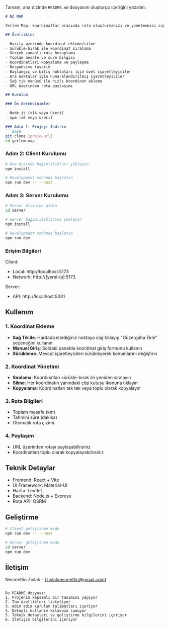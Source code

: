 Tamam, ana dizinde `README.md` dosyasını oluşturup içeriğini yazalım:

```markdown
# NZ MAP

Yerlem Map, koordinatlar arasında rota oluşturmanızı ve yönetmenizi sağlayan bir haritalama uygulamasıdır.

## Özellikler

- Harita üzerinde koordinat ekleme/silme
- Sürükle-bırak ile koordinat sıralama
- Gerçek zamanlı rota hesaplama
- Toplam mesafe ve süre bilgisi
- Koordinatları kopyalama ve paylaşma
- Responsive tasarım
- Başlangıç ve bitiş noktaları için özel işaretleyiciler
- Ara noktalar için numaralandırılmış işaretleyiciler
- Sağ tık menüsü ile hızlı koordinat ekleme
- URL üzerinden rota paylaşımı

## Kurulum

### Ön Gereksinimler

- Node.js (v14 veya üzeri)
- npm (v6 veya üzeri)

### Adım 1: Projeyi İndirin
```bash
git clone [proje-url]
cd yerlem-map
```

### Adım 2: Client Kurulumu
```bash
# Ana dizinde bağımlılıkları yükleyin
npm install

# Development modunda başlatın
npm run dev -- --host
```

### Adım 3: Server Kurulumu
```bash
# Server dizinine gidin
cd server

# Server bağımlılıklarını yükleyin
npm install

# Development modunda başlatın
npm run dev
```

### Erişim Bilgileri

Client:
- Local: http://localhost:5173
- Network: http://[yerel-ip]:5173

Server:
- API: http://localhost:5001

## Kullanım

### 1. Koordinat Ekleme
- **Sağ Tık ile**: Haritada istediğiniz noktaya sağ tıklayıp "Güzergaha Ekle" seçeneğini kullanın
- **Manuel Giriş**: Soldaki panelde koordinat giriş formunu kullanın
- **Sürükleme**: Mevcut işaretleyicileri sürükleyerek konumlarını değiştirin

### 2. Koordinat Yönetimi
- **Sıralama**: Koordinatları sürükle-bırak ile yeniden sıralayın
- **Silme**: Her koordinatın yanındaki çöp kutusu ikonuna tıklayın
- **Kopyalama**: Koordinatları tek tek veya toplu olarak kopyalayın

### 3. Rota Bilgileri
- Toplam mesafe (km)
- Tahmini süre (dakika)
- Otomatik rota çizimi

### 4. Paylaşım
- URL üzerinden rotayı paylaşabilirsiniz
- Koordinatları toplu olarak kopyalayabilirsiniz

## Teknik Detaylar

- Frontend: React + Vite
- UI Framework: Material-UI
- Harita: Leaflet
- Backend: Node.js + Express
- Rota API: OSRM

## Geliştirme

```bash
# Client geliştirme modu
npm run dev -- --host

# Server geliştirme modu
cd server
npm run dev
```



## İletişim

Necmettin Zıvlak - [zivlaknecmettin@gmail.com]
```

Bu README dosyası:
1. Projenin kapsamlı bir tanımını yapıyor
2. Tüm özellikleri listeliyor
3. Adım adım kurulum talimatları içeriyor
4. Detaylı kullanım kılavuzu sunuyor
5. Teknik detayları ve geliştirme bilgilerini içeriyor
6. İletişim bilgilerini içeriyor
